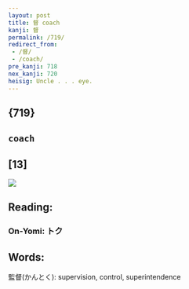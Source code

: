 ```yaml
---
layout: post
title: 督 coach
kanji: 督
permalink: /719/
redirect_from:
 - /督/
 - /coach/
pre_kanji: 718
nex_kanji: 720
heisig: Uncle . . . eye.
---
```


## {719}

## `coach`

## [13]

<div class="stroke"><img src="E79DA3.png" /></div>

## Reading:

### On-Yomi: トク

## Words:

監督(かんとく): supervision, control, superintendence
